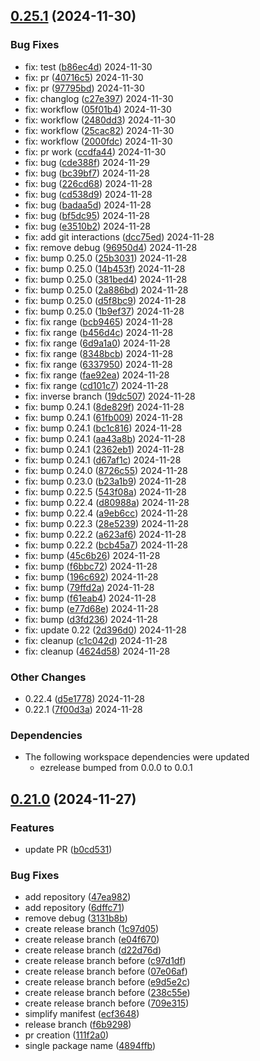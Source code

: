 
## [0.25.1](https://github.com/codaxio/cdx/compare/@codaxio/cdx-v0.25.0...@codaxio/cdx-v0.25.1) (2024-11-30)

### Bug Fixes

* fix: test ([b86ec4d](https://github.com/codaxio/cdx/commit/b86ec4de3a89090ee0ec17d23ce3997fe9ff57e5)) 2024-11-30
* fix: pr ([40716c5](https://github.com/codaxio/cdx/commit/40716c54fcfa890d74f25299221f03cea89e2f3d)) 2024-11-30
* fix: pr ([97795bd](https://github.com/codaxio/cdx/commit/97795bd1bb0b811c2212968543726bf314c7306f)) 2024-11-30
* fix: changlog ([c27e397](https://github.com/codaxio/cdx/commit/c27e3979e12f749e5f209ebf775c49d982ab4713)) 2024-11-30
* fix: workflow ([05f01b4](https://github.com/codaxio/cdx/commit/05f01b41c4719ad62d1e084631359358fef28472)) 2024-11-30
* fix: workflow ([2480dd3](https://github.com/codaxio/cdx/commit/2480dd3c87a793694605b276a0982f0699d917cb)) 2024-11-30
* fix: workflow ([25cac82](https://github.com/codaxio/cdx/commit/25cac8262fd785e122c68698e2e2f6d79cd92eb2)) 2024-11-30
* fix: workflow ([2000fdc](https://github.com/codaxio/cdx/commit/2000fdcdcc575f79d1836bb7d76237d0adcef517)) 2024-11-30
* fix: pr work ([ccdfa44](https://github.com/codaxio/cdx/commit/ccdfa440ce746a81cb1a473faa57c104182a919b)) 2024-11-30
* fix: bug ([cde388f](https://github.com/codaxio/cdx/commit/cde388f5860c73acc5403a064345d6ecbe863941)) 2024-11-29
* fix: bug ([bc39bf7](https://github.com/codaxio/cdx/commit/bc39bf72d978bf6386404bda4fd36ac55deb1e49)) 2024-11-28
* fix: bug ([226cd68](https://github.com/codaxio/cdx/commit/226cd68c1db5131c8ec1ad0a45b41bad27ab8f0f)) 2024-11-28
* fix: bug ([cd538d9](https://github.com/codaxio/cdx/commit/cd538d94e809bb69122f302ecb929c01a85d6a61)) 2024-11-28
* fix: bug ([badaa5d](https://github.com/codaxio/cdx/commit/badaa5d50aa0638e2aa29f2f826122c376b37224)) 2024-11-28
* fix: bug ([bf5dc95](https://github.com/codaxio/cdx/commit/bf5dc9538d85b8249f650893a0fd078feb59ce74)) 2024-11-28
* fix: bug ([e3510b2](https://github.com/codaxio/cdx/commit/e3510b22afdbcc209ce18011fa9dc35e9cadbff8)) 2024-11-28
* fix: add git interactions ([dcc75ed](https://github.com/codaxio/cdx/commit/dcc75ed745bf9caee335f6edf54ee31322c02f73)) 2024-11-28
* fix: remove debug ([96950d4](https://github.com/codaxio/cdx/commit/96950d4e2a5e60f627212c9235e9db3b62194a52)) 2024-11-28
* fix: bump 0.25.0 ([25b3031](https://github.com/codaxio/cdx/commit/25b3031fb757d3ba01dbb44afd58dcee1327a7fb)) 2024-11-28
* fix: bump 0.25.0 ([14b453f](https://github.com/codaxio/cdx/commit/14b453fdcd0f8278cb13d1b1ac775d2eff85669d)) 2024-11-28
* fix: bump 0.25.0 ([381bed4](https://github.com/codaxio/cdx/commit/381bed424d83601bbcf30ba81461bbf7e699193f)) 2024-11-28
* fix: bump 0.25.0 ([2a886bd](https://github.com/codaxio/cdx/commit/2a886bdf561055187a004fdc4caecbd8322b523d)) 2024-11-28
* fix: bump 0.25.0 ([d5f8bc9](https://github.com/codaxio/cdx/commit/d5f8bc92d2103b09f6edca07c85dc73f5920eb74)) 2024-11-28
* fix: bump 0.25.0 ([1b9ef37](https://github.com/codaxio/cdx/commit/1b9ef378f9b9360822fc92771fa786ec9e76b47e)) 2024-11-28
* fix: fix range ([bcb9465](https://github.com/codaxio/cdx/commit/bcb9465c6d7b71d84128968c595d5ecfb92cd420)) 2024-11-28
* fix: fix range ([b456d4c](https://github.com/codaxio/cdx/commit/b456d4c310990c10e8d03566a30a1c7130722356)) 2024-11-28
* fix: fix range ([6d9a1a0](https://github.com/codaxio/cdx/commit/6d9a1a075725e9ad4bbebaff4e4d7cc27c5b22a3)) 2024-11-28
* fix: fix range ([8348bcb](https://github.com/codaxio/cdx/commit/8348bcb7be77af71078a513f0acdef5d502f57d9)) 2024-11-28
* fix: fix range ([6337950](https://github.com/codaxio/cdx/commit/633795064b73606e91117f93a106b7d4dc9c845d)) 2024-11-28
* fix: fix range ([fae92ea](https://github.com/codaxio/cdx/commit/fae92ea0f270fb00cf06a051248634aa506fff34)) 2024-11-28
* fix: fix range ([cd101c7](https://github.com/codaxio/cdx/commit/cd101c70ac4017ea9ef48e2fd66b35669d3ed310)) 2024-11-28
* fix: inverse branch ([19dc507](https://github.com/codaxio/cdx/commit/19dc507d120a8dc641aa8949650e4fb701569aab)) 2024-11-28
* fix: bump 0.24.1 ([8de829f](https://github.com/codaxio/cdx/commit/8de829f587dc1edb28e6f84144126c416731032e)) 2024-11-28
* fix: bump 0.24.1 ([61fb009](https://github.com/codaxio/cdx/commit/61fb00901db9577ca9863ec62fe8743f436c5225)) 2024-11-28
* fix: bump 0.24.1 ([bc1c816](https://github.com/codaxio/cdx/commit/bc1c8166786d4e8864974730f643557aaccd5237)) 2024-11-28
* fix: bump 0.24.1 ([aa43a8b](https://github.com/codaxio/cdx/commit/aa43a8ba19a8adf03bfa3692265a8cc5ec66e40f)) 2024-11-28
* fix: bump 0.24.1 ([2362eb1](https://github.com/codaxio/cdx/commit/2362eb16817e12a5e90d062fd39c86417f5d473c)) 2024-11-28
* fix: bump 0.24.1 ([d67af1c](https://github.com/codaxio/cdx/commit/d67af1c7e69cf64568333b99fadc26478ab3ae7d)) 2024-11-28
* fix: bump 0.24.0 ([8726c55](https://github.com/codaxio/cdx/commit/8726c55777d59d29b120c34270cf802d56019950)) 2024-11-28
* fix: bump 0.23.0 ([b23a1b9](https://github.com/codaxio/cdx/commit/b23a1b9e08b80c88077d00e85ab1517e6a6099be)) 2024-11-28
* fix: bump 0.22.5 ([543f08a](https://github.com/codaxio/cdx/commit/543f08a6a6143397c26e355cd894830da169f5ea)) 2024-11-28
* fix: bump 0.22.4 ([d80988a](https://github.com/codaxio/cdx/commit/d80988a42fa7caaf0b4b1ba3461554ab29d90ceb)) 2024-11-28
* fix: bump 0.22.4 ([a9eb6cc](https://github.com/codaxio/cdx/commit/a9eb6ccfa1083ab9ffd38eb2a6b3d4fb943ab98e)) 2024-11-28
* fix: bump 0.22.3 ([28e5239](https://github.com/codaxio/cdx/commit/28e5239c6272848373b395f5a8d9f8a61ca164c7)) 2024-11-28
* fix: bump 0.22.2 ([a623af6](https://github.com/codaxio/cdx/commit/a623af6dbbc76509e300a360da163c3641c83fbe)) 2024-11-28
* fix: bump 0.22.2 ([bcb45a7](https://github.com/codaxio/cdx/commit/bcb45a7642b6f8fc6b19a54d1b62bd7c0291fe9f)) 2024-11-28
* fix: bump ([45c6b26](https://github.com/codaxio/cdx/commit/45c6b26af3a8d5665d518e4c1ef71844db9ac1b7)) 2024-11-28
* fix: bump ([f6bbc72](https://github.com/codaxio/cdx/commit/f6bbc72c6290a50081a7706282efec9d02ab564d)) 2024-11-28
* fix: bump ([196c692](https://github.com/codaxio/cdx/commit/196c69244a93135d2585b6823dd50f7bcbf7c648)) 2024-11-28
* fix: bump ([79ffd2a](https://github.com/codaxio/cdx/commit/79ffd2a0db1ce2ffea672b9943eca23d539200a8)) 2024-11-28
* fix: bump ([f61eab4](https://github.com/codaxio/cdx/commit/f61eab474eda14f078faf1d04e28974880c2e496)) 2024-11-28
* fix: bump ([e77d68e](https://github.com/codaxio/cdx/commit/e77d68ede7298091c825b218cdaaa225d3729859)) 2024-11-28
* fix: bump ([d3fd236](https://github.com/codaxio/cdx/commit/d3fd236ab7d3ec267dfc297a58ed71d54ca58a5f)) 2024-11-28
* fix: update 0.22 ([2d396d0](https://github.com/codaxio/cdx/commit/2d396d0165a4ae6c619504cb550ac1b28f98bc7b)) 2024-11-28
* fix: cleanup ([c1c042d](https://github.com/codaxio/cdx/commit/c1c042dc451c583323c7c570b129a5a985522937)) 2024-11-28
* fix: cleanup ([4624d58](https://github.com/codaxio/cdx/commit/4624d5861ef6597bde7eff7f2e735cd51ee19afe)) 2024-11-28

### Other Changes

* 0.22.4 ([d5e1778](https://github.com/codaxio/cdx/commit/d5e177875685d6be2275b5f2bcca149c5ff93da6)) 2024-11-28
* 0.22.1 ([7f00d3a](https://github.com/codaxio/cdx/commit/7f00d3af0011ca57df9c8d33d8f06c510c56f2c8)) 2024-11-28

### Dependencies

* The following workspace dependencies were updated
    * ezrelease bumped from 0.0.0 to 0.0.1

## [0.21.0](https://github.com/codaxio/cdx/compare/@codaxio/cdx-v0.20.18...@codaxio/cdx-v0.21.0) (2024-11-27)

### Features

* update PR ([b0cd531](https://github.com/codaxio/cdx/commit/b0cd5310cc84b160d8be99261580d15ef1014bd0))

### Bug Fixes

* add repository ([47ea982](https://github.com/codaxio/cdx/commit/47ea982208993aea8f82dd7506b452dce591332d))
* add repository ([6dffc71](https://github.com/codaxio/cdx/commit/6dffc715c73fc074bed5926b6307346ee4f67d7f))
* remove debug ([3131b8b](https://github.com/codaxio/cdx/commit/3131b8b3260aabd78d3270e6a73b01eb90ebd774))
* create release branch ([1c97d05](https://github.com/codaxio/cdx/commit/1c97d0582418d9a59e1cf3b97b8a6a88bf12b06b))
* create release branch ([e04f670](https://github.com/codaxio/cdx/commit/e04f67095c03fa786c5cabc6f004251835b7833b))
* create release branch ([d22d76d](https://github.com/codaxio/cdx/commit/d22d76d534d2f68183d4566ee1cf3f2c05518647))
* create release branch before ([c97d1df](https://github.com/codaxio/cdx/commit/c97d1df221fd6e6bb60d6a9bcd241eb179c4d886))
* create release branch before ([07e06af](https://github.com/codaxio/cdx/commit/07e06af77a4f8fa965ca10d85eed2752c062ecec))
* create release branch before ([e9d5e2c](https://github.com/codaxio/cdx/commit/e9d5e2c12bcaffb34b9b8bc405755a5d0ffdc41e))
* create release branch before ([238c55e](https://github.com/codaxio/cdx/commit/238c55e39b46618af7ba94d0e1798ba06632d317))
* create release branch before ([709e315](https://github.com/codaxio/cdx/commit/709e3155a768a0735fca030eab26d5f3f084a307))
* simplify manifest ([ecf3648](https://github.com/codaxio/cdx/commit/ecf36484d711766d29da2d4825fe5883a2c251ae))
* release branch ([f6b9298](https://github.com/codaxio/cdx/commit/f6b92982e18ed561809d3696c4eff472b13cf4e8))
* pr creation ([111f2a0](https://github.com/codaxio/cdx/commit/111f2a03185593e885626a5852a277ce30f3c47c))
* single package name ([4894ffb](https://github.com/codaxio/cdx/commit/4894ffb14911fe20b983e2628d40e0ef2ccc5f55))


